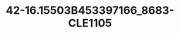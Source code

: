 ---
title: 42-16.15503B453397166_8683-CLE1105
image: 42-16.15503B453397166_8683-CLE1105.jpg
brand: sposo
layout: vestito
---